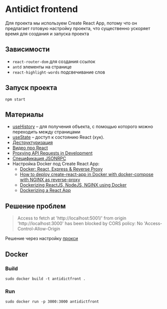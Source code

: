 # Antidict frontend

Для проекта мы используем Create React App, потому что он предлагает
готовую настройку проекта, что существенно ускоряет время для создания
и запуска проекта

## Зависимости

* `react-router-dom` для создания ссылок
* `antd` элементы на странице
* `react-highlight-words` подсвечивание слов

## Запуск проекта

```shell script
npm start
```

## Материалы

* [useHistory](https://reactrouter.com/web/api/Hooks/usehistory) – для 
получения объекта, с помощью которого можно переходить между страницами
* [useState](https://ru.reactjs.org/docs/hooks-state.html) – доступ к состоянию React (хук).
* [Деструктуризация](https://learn.javascript.ru/destructuring)
* [Видео про React](https://learn.javascript.ru/screencast/react)
* [Proxying API Requests in Development](https://create-react-app.dev/docs/proxying-api-requests-in-development/#configuring-the-proxy-manually)
* [Спецификация JSONRPC](https://www.jsonrpc.org/specification)
* Настройка Docker под Create React App:
    * [Docker: React, Express & Reverse Proxy](https://medium.com/@frontendfoo/docker-react-express-reverse-proxy-15d7b37f8dc2)
    * [How to deploy create-react-app in Docker with docker-compose with NGINX as reverse-proxy](https://medium.com/@askeralim/how-to-deploy-create-react-app-in-docker-with-docker-compose-with-nginx-reverse-proxy-f26c98623f5)
    * [Dockerizing ReactJS, NodeJS, NGINX using Docker](https://dev.to/subhransu/nevertheless-subhransu-maharana-coded-5eam)
    * [Dockerizing a React App](https://mherman.org/blog/dockerizing-a-react-app/)

## Решение проблем
> Access to fetch at 'http://localhost:5001/' from origin 'http://localhost:3000' has been blocked by CORS policy: No 'Access-Control-Allow-Origin

Решение через настройку [прокси](https://create-react-app.dev/docs/proxying-api-requests-in-development/#configuring-the-proxy-manually)

## Docker

### Build

```
sudo docker build -t antidictfront .
```

### Run
```
sudo docker run -p 3000:3000 antidictfront
```

